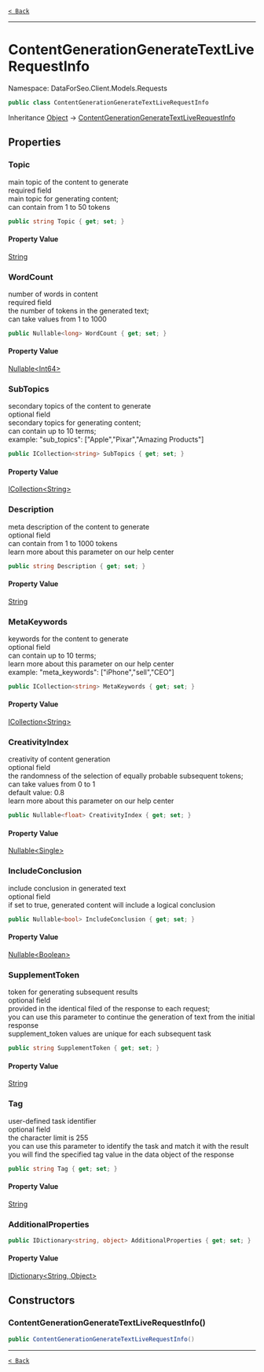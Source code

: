 [`< Back`](./)

---

# ContentGenerationGenerateTextLiveRequestInfo

Namespace: DataForSeo.Client.Models.Requests

```csharp
public class ContentGenerationGenerateTextLiveRequestInfo
```

Inheritance [Object](https://docs.microsoft.com/en-us/dotnet/api/system.object) → [ContentGenerationGenerateTextLiveRequestInfo](./dataforseo.client.models.requests.contentgenerationgeneratetextliverequestinfo)

## Properties

### **Topic**

main topic of the content to generate
 <br>required field
 <br>main topic for generating content;
 <br>can contain from 1 to 50 tokens

```csharp
public string Topic { get; set; }
```

#### Property Value

[String](https://docs.microsoft.com/en-us/dotnet/api/system.string)<br>

### **WordCount**

number of words in content
 <br>required field
 <br>the number of tokens in the generated text;
 <br>can take values from 1 to 1000

```csharp
public Nullable<long> WordCount { get; set; }
```

#### Property Value

[Nullable&lt;Int64&gt;](https://docs.microsoft.com/en-us/dotnet/api/system.nullable-1)<br>

### **SubTopics**

secondary topics of the content to generate
 <br>optional field
 <br>secondary topics for generating content;
 <br>can contain up to 10 terms;
 <br>example: "sub_topics": ["Apple","Pixar","Amazing Products"]

```csharp
public ICollection<string> SubTopics { get; set; }
```

#### Property Value

[ICollection&lt;String&gt;](https://docs.microsoft.com/en-us/dotnet/api/system.collections.generic.icollection-1)<br>

### **Description**

meta description of the content to generate
 <br>optional field
 <br>can contain from 1 to 1000 tokens
 <br>learn more about this parameter on our help center

```csharp
public string Description { get; set; }
```

#### Property Value

[String](https://docs.microsoft.com/en-us/dotnet/api/system.string)<br>

### **MetaKeywords**

keywords for the content to generate
 <br>optional field
 <br>can contain up to 10 terms;
 <br>learn more about this parameter on our help center
 <br>example: "meta_keywords": ["iPhone","sell","CEO"]

```csharp
public ICollection<string> MetaKeywords { get; set; }
```

#### Property Value

[ICollection&lt;String&gt;](https://docs.microsoft.com/en-us/dotnet/api/system.collections.generic.icollection-1)<br>

### **CreativityIndex**

creativity of content generation
 <br>optional field
 <br>the randomness of the selection of equally probable subsequent tokens;
 <br>can take values from 0 to 1
 <br>default value: 0.8
 <br>learn more about this parameter on our help center

```csharp
public Nullable<float> CreativityIndex { get; set; }
```

#### Property Value

[Nullable&lt;Single&gt;](https://docs.microsoft.com/en-us/dotnet/api/system.nullable-1)<br>

### **IncludeConclusion**

include conclusion in generated text
 <br>optional field
 <br>if set to true, generated content will include a logical conclusion

```csharp
public Nullable<bool> IncludeConclusion { get; set; }
```

#### Property Value

[Nullable&lt;Boolean&gt;](https://docs.microsoft.com/en-us/dotnet/api/system.nullable-1)<br>

### **SupplementToken**

token for generating subsequent results
 <br>optional field
 <br>provided in the identical filed of the response to each request;
 <br>you can use this parameter to continue the generation of text from the initial response
 <br>supplement_token values are unique for each subsequent task

```csharp
public string SupplementToken { get; set; }
```

#### Property Value

[String](https://docs.microsoft.com/en-us/dotnet/api/system.string)<br>

### **Tag**

user-defined task identifier
 <br>optional field
 <br>the character limit is 255
 <br>you can use this parameter to identify the task and match it with the result
 <br>you will find the specified tag value in the data object of the response

```csharp
public string Tag { get; set; }
```

#### Property Value

[String](https://docs.microsoft.com/en-us/dotnet/api/system.string)<br>

### **AdditionalProperties**

```csharp
public IDictionary<string, object> AdditionalProperties { get; set; }
```

#### Property Value

[IDictionary&lt;String, Object&gt;](https://docs.microsoft.com/en-us/dotnet/api/system.collections.generic.idictionary-2)<br>

## Constructors

### **ContentGenerationGenerateTextLiveRequestInfo()**

```csharp
public ContentGenerationGenerateTextLiveRequestInfo()
```

---

[`< Back`](./)
